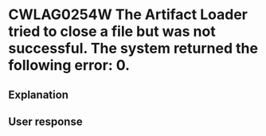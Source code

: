 # CWLAG0254W The Artifact Loader tried to close a file but was not successful. The system returned the following error: 0.

## Explanation

## User response